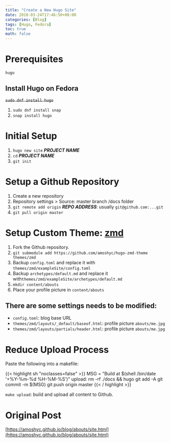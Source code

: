 ```yaml
---
title: "Create a New Hugo Site"
date: 2018-03-24T17:46:50+08:00
categories: [Blog]
tags: [Hugo, Fedora]
toc: true
math: false
---
```


# Prerequisites

`hugo`

## Install Hugo on Fedora

~~`sudo dnf install hugo`~~
1.	`sudo dnf install snap`
2.	`snap install hugo`

# Initial Setup

1.	`hugo new site` ***PROJECT NAME***
2.	`cd` ***PROJECT NAME***
3.	`git init`

# Setup a Github Repository

1.	Create a new repository
2.	Repository settings > Source: master branch /docs folder
3.	`git remote add origin` ***REPO ADDRESS***: usually `git@github.com:...git`
4.	`git pull origin master`

# Setup Custom Theme: [zmd](https://github.com/amoshyc/hugo-zmd-theme)

1.	Fork the Github repository.
2.	`git submodule add https://github.com/amoshyc/hugo-zmd-theme themes/zmd`
3.	Backup `config.toml` and replace it with `themes/zmd/exampleSite/config.toml`
4.	Backup `archetypes/default.md` and replace it with`themes/zmd/exampleSite/archetypes/default.md`
5.	`mkdir content/abouts`
6.	Place your profile picture in `content/abouts`

## There are some settings needs to be modified:

-	`config.toml`: blog base URL
-	`themes/zmd/layouts/_default/baseof.html`: profile picture `abouts/me.jpg`
-	`themes/zmd/layouts/partials/header.html`: profile picture `abouts/me.jpg`

# Reduce Upload Process

Paste the following into a makefile:

{{< highlight sh "noclasses=false" >}}
MSG = "Build at $(shell /bin/date '+%Y-%m-%d %H-%M-%S')"
upload:
	rm -rf ./docs && hugo
	git add -A
	git commit -m $(MSG)
	git push origin master
{{< / highlight >}}

`make upload`: build and upload all content to Github.

# Original Post

[https://amoshyc.github.io/blog/abouts/site.html](https://amoshyc.github.io/blog/abouts/site.html)
